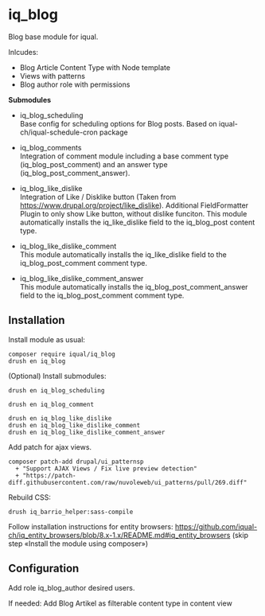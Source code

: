 # iq_blog

Blog base module for iqual.

Inlcudes:
 - Blog Article Content Type with Node template
 - Views with patterns
 - Blog author role with permissions

 **Submodules**
- iq_blog_scheduling\
Base config for scheduling options for Blog posts.
Based on iqual-ch/iqual-schedule-cron package


- iq_blog_comments\
Integration of comment module including a base comment
type (iq_blog_post_comment) and an answer type (iq_blog_post_comment_answer).

- iq_blog_like_dislike\
Integration of Like / Disklike button
(Taken from https://www.drupal.org/project/like_dislike). Additional
FieldFormatter Plugin to only show Like button, without dislike funciton.
This module automatically installs the iq_like_dislike field to
the iq_blog_post content type.

- iq_blog_like_dislike_comment\
This module automatically installs the iq_like_dislike field to
the iq_blog_post_comment comment type.

- iq_blog_like_dislike_comment_answer\
This module automatically installs the iq_blog_post_comment_answer field
to the iq_blog_post_comment comment type.

## Installation

Install module as usual:

    composer require iqual/iq_blog
    drush en iq_blog

(Optional) Install submodules:

    drush en iq_blog_scheduling

    drush en iq_blog_comment

    drush en iq_blog_like_dislike
    drush en iq_blog_like_dislike_comment
    drush en iq_blog_like_dislike_comment_answer


Add patch for ajax views.

    composer patch-add drupal/ui_patternsp
      + "Support AJAX Views / Fix live preview detection"
      + "https://patch-diff.githubusercontent.com/raw/nuvoleweb/ui_patterns/pull/269.diff"


Rebuild CSS:

    drush iq_barrio_helper:sass-compile


Follow installation instructions for entity browsers:
https://github.com/iqual-ch/iq_entity_browsers/blob/8.x-1.x/README.md#iq_entity_browsers
(skip step «Install the module using composer»)


## Configuration

Add role iq_blog_author desired users.

If needed: Add Blog Artikel as filterable content type in content view
